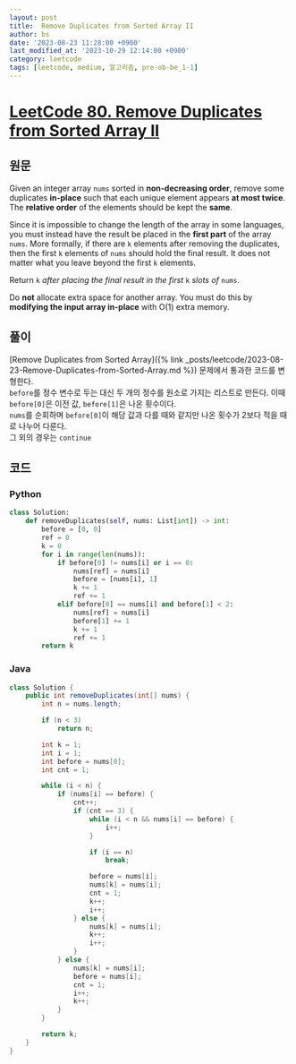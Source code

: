 ```yaml
---
layout: post
title:  Remove Duplicates from Sorted Array II
author: bs
date: '2023-08-23 11:28:00 +0900'
last_modified_at: '2023-10-29 12:14:00 +0900'
category: leetcode
tags: [leetcode, medium, 알고리즘, pre-ob-be_1-1]
---
```


# [LeetCode 80. Remove Duplicates from Sorted Array II](https://leetcode.com/problems/remove-duplicates-from-sorted-array-ii/)

## 원문
Given an integer array `nums` sorted in **non-decreasing order**, remove some duplicates **in-place** such that each unique element appears **at most twice**. The **relative order** of the elements should be kept the **same**.

Since it is impossible to change the length of the array in some languages, you must instead have the result be placed in the **first part** of the array `nums`. More formally, if there are `k` elements after removing the duplicates, then the first `k` elements of `nums` should hold the final result. It does not matter what you leave beyond the first `k` elements.

Return `k` *after placing the final result in the first* `k` *slots of* `nums`.

Do **not** allocate extra space for another array. You must do this by **modifying the input array in-place** with O(1) extra memory.

## 풀이
[Remove Duplicates from Sorted Array]({% link _posts/leetcode/2023-08-23-Remove-Duplicates-from-Sorted-Array.md %}) 문제에서 통과한 코드를 변형한다.<br>
`before`를 정수 변수로 두는 대신 두 개의 정수를 원소로 가지는 리스트로 만든다. 이때 `before[0]`은 이전 값, `before[1]`은 나온 횟수이다.<br>
`nums`를 순회하며 `before[0]`이 해당 값과 다를 때와 같지만 나온 횟수가 2보다 적을 때로 나누어 다룬다.<br>
그 외의 경우는 `continue`

## 코드
### Python
```python
class Solution:
    def removeDuplicates(self, nums: List[int]) -> int:
        before = [0, 0]
        ref = 0
        k = 0
        for i in range(len(nums)):
            if before[0] != nums[i] or i == 0:
                nums[ref] = nums[i]
                before = [nums[i], 1]
                k += 1
                ref += 1
            elif before[0] == nums[i] and before[1] < 2:
                nums[ref] = nums[i]
                before[1] += 1
                k += 1
                ref += 1
        return k
```

### Java
```java
class Solution {
    public int removeDuplicates(int[] nums) {
        int n = nums.length;

        if (n < 3)
            return n;

        int k = 1;
        int i = 1;
        int before = nums[0];
        int cnt = 1;

        while (i < n) {
            if (nums[i] == before) {
                cnt++;
                if (cnt == 3) {
                    while (i < n && nums[i] == before) {
                        i++;
                    }

                    if (i == n)
                        break;

                    before = nums[i];
                    nums[k] = nums[i];
                    cnt = 1;
                    k++;
                    i++;
                } else {
                    nums[k] = nums[i];
                    k++;
                    i++;
                }
            } else {
                nums[k] = nums[i];
                before = nums[i];
                cnt = 1;
                i++;
                k++;
            }
        }

        return k;
    }
}
```
